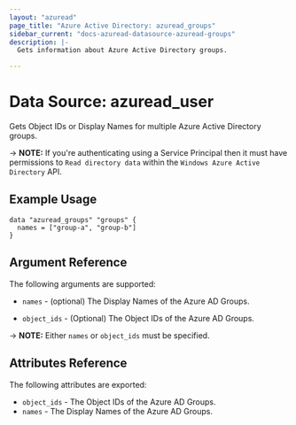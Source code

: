 ```yaml
---
layout: "azuread"
page_title: "Azure Active Directory: azuread_groups"
sidebar_current: "docs-azuread-datasource-azuread-groups"
description: |-
  Gets information about Azure Active Directory groups.

---
```


# Data Source: azuread_user

Gets Object IDs or Display Names for multiple Azure Active Directory groups.

-> **NOTE:** If you're authenticating using a Service Principal then it must have permissions to `Read directory data` within the `Windows Azure Active Directory` API.

## Example Usage

```hcl
data "azuread_groups" "groups" {
  names = ["group-a", "group-b"]
}
```

## Argument Reference

The following arguments are supported:

* `names` - (optional) The Display Names of the Azure AD Groups.

* `object_ids` - (Optional) The Object IDs of the Azure AD Groups.

-> **NOTE:** Either `names` or `object_ids` must be specified.

## Attributes Reference

The following attributes are exported:

* `object_ids` - The Object IDs of the Azure AD Groups.
* `names` - The Display Names of the Azure AD Groups.
